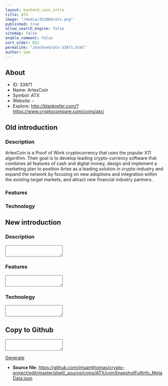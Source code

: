 ```yaml
---
layout: backend_coin_intro
title: ATX
image: "/media/352084/atx.png"
published: true
allow_search_engine: false
sitemap: false
enable_comment: false
sort_order: 851
permalink: "/backend/atx-33871.html"
author: Sam
---
```


## About

- ID: 33871
- Name: ArtexCoin
- Symbol: ATX
- Website: -
- Explore: http://blankrefer.com/?https://www.cryptocompare.com/coins/atx/


## Old introduction

### Description

<p>ArtexCoin is a Proof of Work cryptocurrency that uses the popular X11 algorithm. Their goal is to develop leading crypto-currency software that combines all features of cash and digital money, design and implement a marketing plan to position Artex as a leading solution in crypto-industry and expand the network by focusing on new adoptions and integration within the existing target markets, and attract new financial industry partners.</p>

### Features


### Technology




## New introduction


### Description
<textarea id="meta_description" name="description"></textarea>

### Features
<textarea id="meta_features" name="features"></textarea>

### Technology
<textarea id="meta_technology" name="technology"></textarea>


## Copy to Github

<textarea id="coinsnapshotfullinfo_metadata"></textarea>

<a href="#gen" onclick="generateMetaDatJson()">Generate</a>

- **Source file**: <a href="https://github.com/imsamthomas/crypto-project/edit/master/shell/_source/coins/ATX/coinSnapshotFullInfo_MetaData.json">https://github.com/imsamthomas/crypto-project/edit/master/shell/_source/coins/ATX/coinSnapshotFullInfo_MetaData.json</a>

